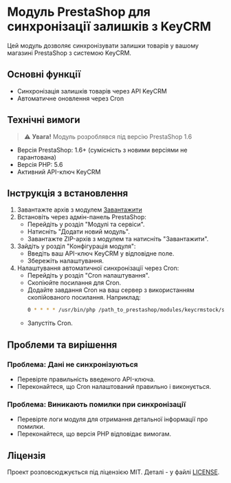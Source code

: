 # Модуль PrestaShop для синхронізації залишків з KeyCRM

Цей модуль дозволяє синхронізувати залишки товарів у вашому магазині PrestaShop з системою KeyCRM.

## Основні функції

- Синхронізація залишків товарів через API KeyCRM
- Автоматичне оновлення через Cron

## Технічні вимоги

> ⚠️ **Увага!** Модуль розроблявся під версію PrestaShop 1.6

- Версія PrestaShop: 1.6+ (сумісність з новими версіями не гарантована)
- Версія PHP: 5.6
- Активний API-ключ KeyCRM

## Інструкція з встановлення

1. Завантажте архів з модулем [Завантажити](https://github.com/7work-agency/KeyCRM-Stock-Sync/releases)
2. Встановіть через адмін-панель PrestaShop:
   - Перейдіть у розділ "Модулі та сервіси".
   - Натисніть "Додати новий модуль".
   - Завантажте ZIP-архів з модулем та натисніть "Завантажити".
3. Зайдіть у розділ "Конфігурація модуля":
   - Введіть ваш API-ключ KeyCRM у відповідне поле.
   - Збережіть налаштування.
4. Налаштування автоматичної синхронізації через Cron:
   - Перейдіть у розділ "Cron налаштування".
   - Скопіюйте посилання для Cron.
   - Додайте завдання Cron на ваш сервер з використанням скопійованого посилання. Наприклад:
     ```sh
     0 * * * * /usr/bin/php /path_to_prestashop/modules/keycrmstock/sync.php
     ```
   - Запустіть Cron.

## Проблеми та вирішення

### Проблема: Дані не синхронізуються
- Перевірте правильність введеного API-ключа.
- Переконайтеся, що Cron налаштований правильно і виконується.

### Проблема: Виникають помилки при синхронізації
- Перевірте логи модуля для отримання детальної інформації про помилки.
- Переконайтеся, що версія PHP відповідає вимогам.

## Ліцензія

Проект розповсюджується під ліцензією MIT. Деталі - у файлі [LICENSE](LICENSE).